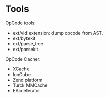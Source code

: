 
Tools
=====

OpCode tools:

* ext/vld extension: dump opcode from AST.
* ext/bytekit
* ext/parse\_tree
* ext/parsekit

OpCode Cacher:

* XCache
* lonCube
* Zend platform
* Turck MMCache
* EAccelerator


